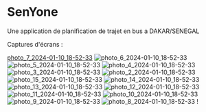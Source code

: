 # SenYone

Une application de planification de trajet en bus a DAKAR/SENEGAL

Captures d'écrans : 



[photo_7_2024-01-10_18-52-33](https://github.com/ousseynoukone/sen_yone/assets/79483988/8c7008b1-fef0-49e4-96e9-8829f9318b1c)
![photo_6_2024-01-10_18-52-33](https://github.com/ousseynoukone/sen_yone/assets/79483988/6453aa09-34d2-49c4-be6f-68009b6b94b6)
![photo_5_2024-01-10_18-52-33](https://github.com/ousseynoukone/sen_yone/assets/79483988/89018d24-b13b-4d61-9f7a-b6bbd9b5d8ea)
![photo_4_2024-01-10_18-52-33](https://github.com/ousseynoukone/sen_yone/assets/79483988/e626345e-1453-4df3-9671-9b7a740e20c3)
![photo_3_2024-01-10_18-52-33](https://github.com/ousseynoukone/sen_yone/assets/79483988/1ffc6440-654e-4efd-b09a-6aa5fbf599e6)
![photo_2_2024-01-10_18-52-33](https://github.com/ousseynoukone/sen_yone/assets/79483988/eef84bb9-b5f3-4abe-9057-4dba67b62308)
![photo_15_2024-01-10_18-52-33](https://github.com/ousseynoukone/sen_yone/assets/79483988/978a6d6b-5540-400a-9128-5b76eabed11d)
![photo_14_2024-01-10_18-52-33](https://github.com/ousseynoukone/sen_yone/assets/79483988/f355a99d-205d-4355-81ce-8f42fb21583a)
![photo_13_2024-01-10_18-52-33](https://github.com/ousseynoukone/sen_yone/assets/79483988/edb70d77-bd24-4b46-a202-9ff91dd9cf23)
![photo_12_2024-01-10_18-52-33](https://github.com/ousseynoukone/sen_yone/assets/79483988/083021b1-2113-4238-aa51-d2b168e7d6b3)
![photo_11_2024-01-10_18-52-33](https://github.com/ousseynoukone/sen_yone/assets/79483988/fb94aa65-3631-4037-b309-19087d52d55e)
![photo_10_2024-01-10_18-52-33](https://github.com/ousseynoukone/sen_yone/assets/79483988/6f3d9a9a-22c8-4f5e-a9ad-bc5ab490cbae)
![photo_9_2024-01-10_18-52-33](https://github.com/ousseynoukone/sen_yone/assets/79483988/e9233cc7-83c2-4986-a4f1-29fe329a0f9d)
![photo_8_2024-01-10_18-52-33](https://github.com/ousseynoukone/sen_yone/assets/79483988/f79b0fd9-ae8d-4489-87fb-af4a0717415a)
!




